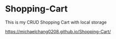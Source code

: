 # Shopping-Cart

This is my CRUD Shopping Cart with local storage 

https://michaelchang0208.github.io/Shopping-Cart/
